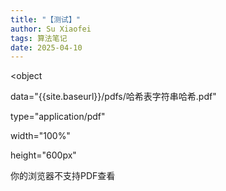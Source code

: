 ```yaml
---
title: "【测试】"
author: Su Xiaofei
tags: 算法笔记
date: 2025-04-10
---
```


<object

  data="{{site.baseurl}}/pdfs/哈希表字符串哈希.pdf"

  type="application/pdf"

  width="100%"

  height="600px"

<p>你的浏览器不支持PDF查看</p>

</object>
